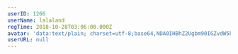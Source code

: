 ```yaml
---
userID: 1266
userName: lalaland
regTime: 2018-10-28T03:06:00.000Z
avatar: 'data:text/plain; charset=utf-8;base64,NDA0IHBhZ2Ugbm90IGZvdW5kCg=='
userURL: null
---
```



